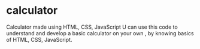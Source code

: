 # calculator
Calculator made using HTML, CSS, JavaScript 
U can use this code to understand and develop a basic calculator on your own , by knowing basics of HTML, CSS, JavaScript.
